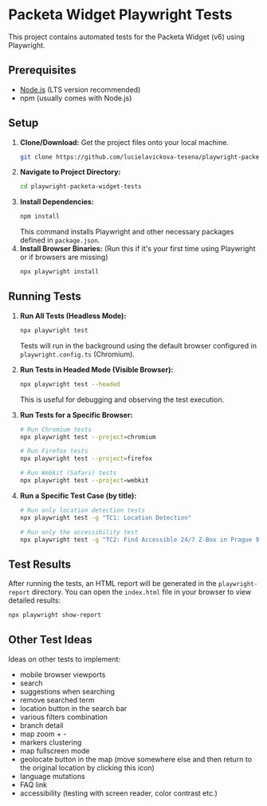 # Packeta Widget Playwright Tests

This project contains automated tests for the Packeta Widget (v6) using Playwright.

## Prerequisites

*   [Node.js](https://nodejs.org/) (LTS version recommended)
*   npm (usually comes with Node.js) 

## Setup

1.  **Clone/Download:** Get the project files onto your local machine.
    ```bash
    git clone https://github.com/lucielavickova-tesena/playwright-packeta-widget-tests.git
    ```
2.  **Navigate to Project Directory:**
    ```bash
    cd playwright-packeta-widget-tests
    ```
3.  **Install Dependencies:**
    ```bash
    npm install
    ```
    This command installs Playwright and other necessary packages defined in `package.json`.
4.  **Install Browser Binaries:** (Run this if it's your first time using Playwright or if browsers are missing)
    ```bash
    npx playwright install
    ```

## Running Tests

1.  **Run All Tests (Headless Mode):**
    ```bash
    npx playwright test
    ```
    Tests will run in the background using the default browser configured in `playwright.config.ts` (Chromium).

2.  **Run Tests in Headed Mode (Visible Browser):**
    ```bash
    npx playwright test --headed
    ```
    This is useful for debugging and observing the test execution.

3.  **Run Tests for a Specific Browser:**
    ```bash
    # Run Chromium tests
    npx playwright test --project=chromium

    # Run Firefox tests 
    npx playwright test --project=firefox

    # Run Webkit (Safari) tests 
    npx playwright test --project=webkit
    ```

5.  **Run a Specific Test Case (by title):**
    ```bash
    # Run only location detection tests
    npx playwright test -g "TC1: Location Detection"

    # Run only the accessibility test
    npx playwright test -g "TC2: Find Accessible 24/7 Z-Box in Prague 9" 
    ```

## Test Results

After running the tests, an HTML report will be generated in the `playwright-report` directory. You can open the `index.html` file in your browser to view detailed results:

```bash
npx playwright show-report
```

## Other Test Ideas
Ideas on other tests to implement:
- mobile browser viewports
- search
- suggestions when searching
- remove searched term
- location button in the search bar
- various filters combination
- branch detail
- map zoom + -
- markers clustering
- map fullscreen mode
- geolocate button in the map (move somewhere else and then return to the original location by clicking this icon)
- language mutations
- FAQ link
- accessibility (testing with screen reader, color contrast etc.)
